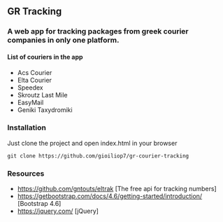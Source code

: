 ## GR Tracking
### A web app for tracking packages from greek courier companies in only one platform.

#### List of couriers in the app
- Acs Courier
- Elta Courier
- Speedex
- Skroutz Last Mile
- EasyMail
- Geniki Taxydromiki
### Installation
Just clone the project and open index.html in your browser

    git clone https://github.com/gioiliop7/gr-courier-tracking
### Resources
- https://github.com/gntouts/eltrak [The free api for tracking numbers]
- https://getbootstrap.com/docs/4.6/getting-started/introduction/ [Bootstrap 4.6]
- https://jquery.com/ [jQuery]
